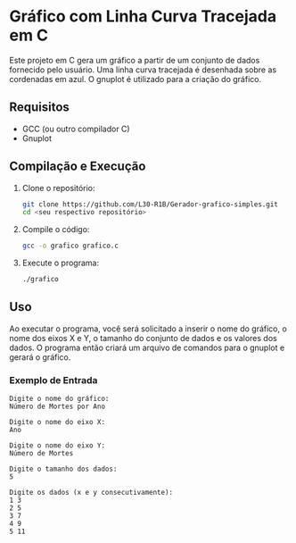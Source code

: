 # Gráfico com Linha Curva Tracejada em C

Este projeto em C gera um gráfico a partir de um conjunto de dados fornecido pelo usuário. Uma linha curva tracejada é desenhada sobre as cordenadas em azul. O gnuplot é utilizado para a criação do gráfico.

## Requisitos

- GCC (ou outro compilador C)
- Gnuplot

## Compilação e Execução

1. Clone o repositório:

    ```sh
    git clone https://github.com/L30-R1B/Gerador-grafico-simples.git
    cd <seu respectivo repositório>
    ```

2. Compile o código:

    ```sh
    gcc -o grafico grafico.c
    ```

3. Execute o programa:

    ```sh
    ./grafico
    ```

## Uso

Ao executar o programa, você será solicitado a inserir o nome do gráfico, o nome dos eixos X e Y, o tamanho do conjunto de dados e os valores dos dados. O programa então criará um arquivo de comandos para o gnuplot e gerará o gráfico.

### Exemplo de Entrada

```plaintext
Digite o nome do gráfico:
Número de Mortes por Ano

Digite o nome do eixo X:
Ano

Digite o nome do eixo Y:
Número de Mortes

Digite o tamanho dos dados:
5

Digite os dados (x e y consecutivamente):
1 3 
2 5
3 7
4 9
5 11
